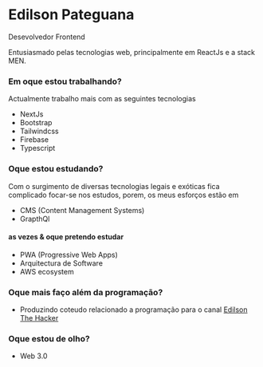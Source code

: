# Edilson Pateguana

Desevolvedor Frontend

Entusiasmado pelas tecnologias web, principalmente em ReactJs e a stack MEN.

### Em oque estou trabalhando?
Actualmente trabalho mais com as seguintes tecnologias
* NextJs
* Bootstrap
* Tailwindcss
* Firebase
* Typescript

### Oque estou estudando?
Com o surgimento de diversas tecnologias legais e exóticas fica complicado focar-se nos estudos, porem, os meus esforços estão em
* CMS (Content Management Systems) 
* GrapthQl

#### as vezes & oque pretendo estudar
* PWA (Progressive Web Apps)
* Arquitectura de Software
* AWS ecosystem 

### Oque mais faço além da programação? 
* Produzindo coteudo relacionado a programação 
para o canal [Edilson The Hacker](https://youtube.com/channel/UC4u84vnyot6b5kAFS2bgjUA)

### Oque estou de olho?
* Web 3.0
